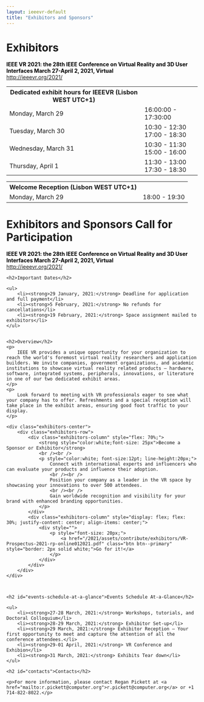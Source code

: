 ```yaml
---
layout: ieeevr-default
title: "Exhibitors and Sponsors"
---
```


<style>
    <style>* {
        box-sizing: border-box;
    }

    .exhibitors-center {
        margin: auto;
        width: 90%;
    }

    .exhibitors-row {
        display: flex;
        background-color: #00aeef;
        border-radius: 10px;
        padding: 10px;
    }

    .exhibitors-column {
        flex: 50%;
        padding: 20px;
        position: relative;
    }

</style>

<div>
    <h1>Exhibitors </h1>
    <p>
        <strong style="color: black">IEEE VR 2021: the 28th IEEE Conference on Virtual Reality and 3D User Interfaces March 27-April 2, 2021, Virtual</strong>
        <br />
        <a href="http://ieeevr.org/2021/">http://ieeevr.org/2021/</a>
    </p>
</div>

<table class="styled-table">
    <tr>
        <th>Dedicated exhibit hours for IEEEVR (Lisbon WEST UTC+1)</th>
        <th></th>
    </tr>
    <tr>
        <td>Monday, March 29</td>
        <td>16:00:00 - 17:30:00</td>
    </tr>
    <tr>
        <td>Tuesday, March 30</td>
        <td>10:30 - 12:30<br/>17:00 - 18:30</td>
    </tr>
    <tr>
        <td>Wednesday, March 31</td>
        <td>10:30 - 11:30<br/>15:00 - 16:00</td>
    </tr>
    <tr>
        <td>Thursday, April 1</td>
        <td>11:30 - 13:00<br/>17:30 - 18:30</td>
    </tr>
</table>


<table class="styled-table">
    <tr>
        <th>Welcome Reception (Lisbon WEST UTC+1)</th>
        <th></th>
    </tr>
    <tr>
        <td>Monday, March 29</td>
        <td>18:00 - 19:30</td>
    </tr>

</table>



<div>
    <h1>Exhibitors and Sponsors Call for Participation</h1>
    <p>
        <strong style="color: black">IEEE VR 2021: the 28th IEEE Conference on Virtual Reality and 3D User Interfaces March 27-April 2, 2021, Virtual</strong>
        <br />
        <a href="http://ieeevr.org/2021/">http://ieeevr.org/2021/</a>
    </p>


    <h2>Important Dates</h2>

    <ul>
        <li><strong>29 January, 2021:</strong> Deadline for application and full payment</li>
        <li><strong>5 February, 2021:</strong> No refunds for cancellations</li>
        <li><strong>19 February, 2021:</strong> Space assignment mailed to exhibitors</li>
    </ul>


    <h2>Overview</h2>
    <p>
        IEEE VR provides a unique opportunity for your organization to reach the world's foremost virtual reality researchers and application builders. We invite companies, government organizations, and academic institutions to showcase virtual reality related products – hardware, software, integrated systems, peripherals, innovations, or literature in one of our two dedicated exhibit areas.
    </p>
    <p>
        Look forward to meeting with VR professionals eager to see what your company has to offer. Refreshments and a special reception will take place in the exhibit areas, ensuring good foot traffic to your display.
    </p>

    <div class="exhibitors-center">
        <div class="exhibitors-row">
            <div class="exhibitors-column" style="flex: 70%;">
                <strong style="color:white;font-size: 25px">Become a Sponsor or Exhibitor</strong>
                <br /><br />
                <p style="color:white; font-size:12pt; line-height:20px;">
                    Connect with international experts and influencers who can evaluate your products and influence their adoption.
                    <br /><br />
                    Position your company as a leader in the VR space by showcasing your innovations to over 500 attendees.
                    <br /><br />
                    Gain worldwide recognition and visibility for your brand with enhanced branding opportunities.
                </p>
            </div>
            <div class="exhibitors-column" style="display: flex; flex: 30%; justify-content: center; align-items: center;">
                <div style="">
                    <p style="font-size: 20px;">
                        <a href="/2021/assets/contribute/exhibitors/VR-Prospectus-2021-rp-online012021.pdf" class="btn btn--primary" style="border: 2px solid white;">Go for it!</a>
                    </p>
                </div>
            </div>
        </div>
    </div>



    <h2 id="events-schedule-at-a-glance">Events Schedule At-a-Glance</h2>

    <ul>
        <li><strong>27-28 March, 2021:</strong> Workshops, tutorials, and Doctoral Colloquium</li>
        <li><strong>28-29 March, 2021:</strong> Exhibitor Set-up</li>
        <li><strong>29 March, 2021:</strong> Exhibitor Reception – Your first opportunity to meet and capture the attention of all the conference attendees.</li>
        <li><strong>29-01 April, 2021:</strong> VR Conference and Exhibion</li>
        <li><strong>31 March, 2021:</strong> Exhibits Tear down</li>
    </ul>

    <h2 id="contacts">Contacts</h2>

    <p>For more information, please contact Regan Pickett at <a href="mailto:r.pickett@computer.org">r.pickett@computer.org</a> or +1 714-822-8022.</p>



</div>
